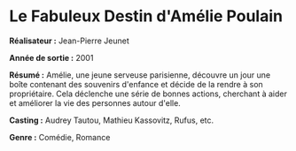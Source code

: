 # Le Fabuleux Destin d'Amélie Poulain

**Réalisateur :** Jean-Pierre Jeunet

**Année de sortie :** 2001

**Résumé :** Amélie, une jeune serveuse parisienne, découvre un jour une boîte contenant des souvenirs d'enfance et décide de la rendre à son propriétaire. Cela déclenche une série de bonnes actions, cherchant à aider et améliorer la vie des personnes autour d'elle.

**Casting :** Audrey Tautou, Mathieu Kassovitz, Rufus, etc.

**Genre :** Comédie, Romance
